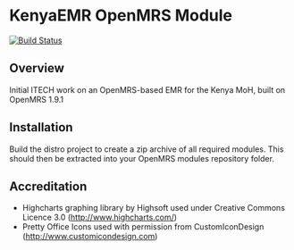 KenyaEMR OpenMRS Module
=======================
[![Build Status](https://travis-ci.org/I-TECH/openmrs-module-kenyaemr.png)](https://travis-ci.org/I-TECH/openmrs-module-kenyaemr)

Overview
--------

Initial ITECH work on an OpenMRS-based EMR for the Kenya MoH, built on OpenMRS 1.9.1

Installation
------------
Build the distro project to create a zip archive of all required modules. This should then be extracted into your OpenMRS modules repository folder.

Accreditation
-------------
* Highcharts graphing library by Highsoft used under Creative Commons Licence 3.0 (http://www.highcharts.com/)
* Pretty Office Icons used with permission from CustomIconDesign (http://www.customicondesign.com)
